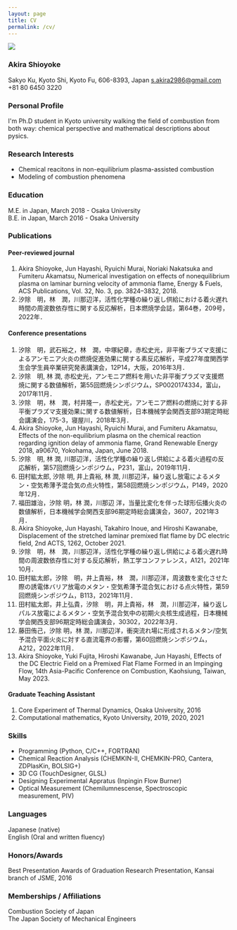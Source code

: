 ```yaml
---
layout: page
title: CV
permalink: /cv/
---
```

![]({{site.baseurl}}/assets/Profile2023_4x3_w400.PNG)

### Akira Shioyoke

Sakyo Ku, Kyoto Shi, Kyoto Fu, 606-8393, Japan
s.akira2986@gmail.com  
+81 80 6450 3220
### Personal Profile

I'm Ph.D student in Kyoto university walking the field of combustion from both way: chemical perspective and mathematical descriptions about pysics.

### Research Interests

- Chemical reacitons in non-equilibrium plasma-assisted combustion
- Modeling of combustion phenomena

### Education

M.E. in Japan, March 2018 - Osaka University  
B.E. in Japan, March 2016 - Osaka University

### Publications

#### Peer-reviewed journal

1. Akira Shioyoke, Jun Hayashi, Ryuichi Murai, Noriaki Nakatsuka and Fumiteru Akamatsu, Numerical investigation on effects of nonequilibrium plasma on laminar burning velocity of ammonia flame, Energy & Fuels, ACS Publications, Vol. 32, No. 3, pp. 3824–3832, 2018.
2. 汐除　明，林　潤，川那辺洋，活性化学種の繰り返し供給における着火遅れ時間の周波数依存性に関する反応解析，日本燃焼学会誌，第64巻，209号，2022年．

#### Conference presentations

1. 汐除　明，武石裕之，林　潤，中塚紀章，赤松史光，非平衡プラズマ支援によるアンモニア火炎の燃焼促進効果に関する素反応解析，平成27年度関西学生会学生員卒業研究発表講演会，12P14，大阪，2016年3月．
2. 汐除　明, 林 潤, 赤松史光，アンモニア燃料を用いた非平衡プラズマ支援燃焼に関する数値解析，第55回燃焼シンポジウム，SP0020174334，富山，2017年11月． 
3. 汐除　明，林　潤，村井隆一，赤松史光，アンモニア燃料の燃焼に対する非平衡プラズマ支援効果に関する数値解析，日本機械学会関西支部93期定時総会講演会，175-3，寝屋川，2018年3月． 
4. Akira Shioyoke, Jun Hayashi, Ryuichi Murai, and Fumiteru Akamatsu, Effects of the non-equilibrium plasma on the chemical reaction regarding ignition delay of ammonia flame, Grand Renewable Energy 2018, a90670, Yokohama, Japan, June 2018.  
5. 汐除　明, 林 潤, 川那辺洋，活性化学種の繰り返し供給による着火過程の反応解析，第57回燃焼シンポジウム，P231，富山，2019年11月．
6. 田村紘太郎, 汐除 明, 井上貴裕, 林 潤, 川那辺洋，繰り返し放電によるメタン・空気希薄予混合気の点火特性，第58回燃焼シンポジウム，P149，2020年12月．
7. 福田雄治，汐除 明，林 潤，川那辺 洋，当量比変化を伴った球形伝播火炎の数値解析，日本機械学会関西支部96期定時総会講演会，3607，2021年3月． 
8. Akira Shioyoke, Jun Hayashi, Takahiro Inoue, and Hiroshi Kawanabe, Displacement of the stretched laminar premixed flat flame by DC electric field, 2nd ACTS, 1262, October 2021.
9. 汐除　明，林　潤，川那辺洋，活性化学種の繰り返し供給による着火遅れ時間の周波数依存性に対する反応解析，熱工学コンファレンス，A121，2021年10月．
10. 田村紘太郎，汐除　明，井上貴裕，林　潤，川那辺洋，周波数を変化させた際の誘電体バリア放電のメタン・空気希薄予混合気における点火特性，第59回燃焼シンポジウム，B113，2021年11月．
11. 田村紘太郎，井上弘貴，汐除　明，井上貴裕，林　潤，川那辺洋，繰り返しパルス放電によるメタン・空気予混合気中の初期火炎核生成過程，日本機械学会関西支部96期定時総会講演会，30302，2022年3月．
12. 藤田侑己，汐除 明，林 潤，川那辺洋，衝突流れ場に形成されるメタン/空気予混合平面火炎に対する直流電界の影響，第60回燃焼シンポジウム，A212，2022年11月．
13. Akira Shioyoke, Yuki Fujita, Hiroshi Kawanabe, Jun Hayashi, Effects of the DC Electric Field on a Premixed Flat Flame Formed in an Impinging Flow, 14th Asia-Pacific Conference on Combustion, Kaohsiung, Taiwan, May 2023.

#### Graduate Teaching Assistant

1. Core Experiment of Thermal Dynamics, Osaka University, 2016
2. Computational mathematics, Kyoto University, 2019, 2020, 2021

### Skills

- Programming (Python, C/C++, FORTRAN)
- Chemical Reaction Analysis (CHEMKIN-II, CHEMKIN-PRO, Cantera, ZDPlasKin, BOLSIG+)
- 3D CG (TouchDesigner, GLSL)
- Designing Experimental Appratus (Inpingin Flow Burner)
- Optical Measurement (Chemilumnescense, Spectroscopic measurement, PIV)

### Languages

Japanese (native)  
English (Oral and written fluency)

### Honors/Awards

Best Presentation Awards of Graduation Research Presentation, Kansai branch of JSME, 2016

### Memberships / Affiliations

Combustion Society of Japan  
The Japan Society of Mechanical Engineers
